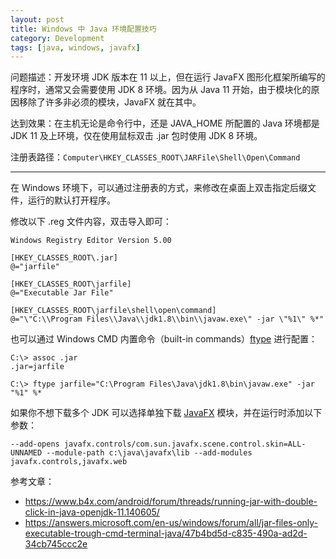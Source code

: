 ```yaml
---
layout: post
title: Windows 中 Java 环境配置技巧
category: Development
tags: [java, windows, javafx]
---
```


问题描述：开发环境 JDK 版本在 11 以上，但在运行 JavaFX 图形化框架所编写的程序时，通常又会需要使用 JDK 8 环境。因为从 Java 11 开始，由于模块化的原因移除了许多非必须的模块，JavaFX 就在其中。

达到效果：在主机无论是命令行中，还是 JAVA_HOME 所配置的 Java 环境都是 JDK 11 及上环境，仅在使用鼠标双击 .jar 包时使用 JDK 8 环境。

注册表路径：`Computer\HKEY_CLASSES_ROOT\JARFile\Shell\Open\Command`

---

在 Windows 环境下，可以通过注册表的方式，来修改在桌面上双击指定后缀文件，运行的默认打开程序。

修改以下 .reg 文件内容，双击导入即可：

```
Windows Registry Editor Version 5.00

[HKEY_CLASSES_ROOT\.jar]
@="jarfile"

[HKEY_CLASSES_ROOT\jarfile]
@="Executable Jar File"

[HKEY_CLASSES_ROOT\jarfile\shell\open\command]
@="\"C:\\Program Files\\Java\\jdk1.8\\bin\\javaw.exe\" -jar \"%1\" %*"

```

也可以通过 Windows CMD 内置命令（built-in commands）[ftype](https://learn.microsoft.com/en-us/windows-server/administration/windows-commands/ftype) 进行配置：

```console
C:\> assoc .jar
.jar=jarfile

C:\> ftype jarfile="C:\Program Files\Java\jdk1.8\bin\javaw.exe" -jar "%1" %*
```

如果你不想下载多个 JDK 可以选择单独下载 [JavaFX](https://gluonhq.com/products/javafx/) 模块，并在运行时添加以下参数：

```
--add-opens javafx.controls/com.sun.javafx.scene.control.skin=ALL-UNNAMED --module-path c:\java\javafx\lib --add-modules javafx.controls,javafx.web
```

参考文章：

- https://www.b4x.com/android/forum/threads/running-jar-with-double-click-in-java-openjdk-11.140605/
- https://answers.microsoft.com/en-us/windows/forum/all/jar-files-only-executable-trough-cmd-terminal-java/47b4bd5d-c835-490a-ad2d-34cb745ccc2e
